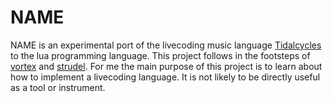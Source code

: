 # NAME

NAME is an experimental port of the livecoding music language [Tidalcycles](http://tidalcycles.org/) to the lua programming language. This project follows in the footsteps of [vortex](https://github.com/tidalcycles/vortex) and [strudel](https://strudel.tidalcycles.org). For me the main purpose of this project is to learn about how to implement a livecoding language. It is not likely to be directly useful as a tool or instrument.


